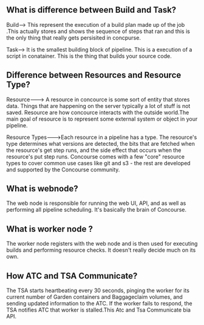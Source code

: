 ## What is difference between Build and Task?
 Build-->  This represent the execution of a build plan made up of the job .This actually stores and shows the sequence of steps that ran and this is the only thing that really gets persisited in concpurse.

 Task--> It is the smallest building block of pipeline. This is a execution of a script in conatainer. This is the thing that builds your source code. 

## Difference between Resources and Resource Type? 
  Resource---> A resource in concource is some sort of entity that stores data.
   Things that are happening on the server typically a lot of stuff is not saved.
   Resource are how concource interacts with the outside world.The main goal of resource is to represent some external system or object in your pipeline.

  Resource Types--->Each resource in a pipeline has a type. The resource's type determines what versions are detected, the bits that are fetched when the resource's get step runs, and the side effect that occurs when the resource's put step runs.
  Concourse comes with a few "core" resource types to cover common use cases like git and s3 - the rest are developed and supported by the Concourse community.


## What is webnode?
   The web node is responsible for running the web UI, API, and as well as performing all pipeline scheduling. It's basically the brain of Concourse.

## What is worker node ? 
   The worker node registers with the web node and is then used for executing builds and performing resource checks. It doesn't really decide much on its own.

## How ATC and TSA Communicate? 
The TSA starts heartbeating every 30 seconds, pinging the worker for its current number of Garden containers and Baggageclaim volumes, and sending updated information to the ATC. If the worker fails to respond, the TSA notifies ATC that worker is stalled.This Atc and Tsa Communicate bia API.
